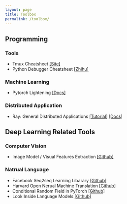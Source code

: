 ```yaml
---
layout: page
title: Toolbox
permalink: /toolbox/
---
```



## Programming

### Tools

- Tmux Cheatsheet [[Site]](https://segmentfault.com/a/1190000007427965)
- Python Debugger Cheatsheet [[Zhihu]](https://zhuanlan.zhihu.com/p/37294138)

### Machine Learning

- Pytorch Lightening [[Docs]](https://pytorch-lightning.readthedocs.io/en/stable/)

### Distributed Application

- Ray: General Distributed Applications [[Tutorial]](https://www.anyscale.com/academy) [[Docs]](https://docs.ray.io/en/latest/)


## Deep Learning Related Tools

### Computer Vision

- Image Model / Visual Features Extraction [[Github]](https://github.com/rwightman/pytorch-image-models/)

### Natrual Language

- Facebook Seq2seq Learning Libarary [[Github]](https://github.com/pytorch/fairseq)
- Harvard Open Nerual Machine Translation [[Github]](https://github.com/OpenNMT/OpenNMT-py)
- Conditional Random Field in PyTorch [[Github]](https://github.com/kmkurn/pytorch-crf)
- Look Inside Language Models [[Github]](https://www.eccox.io/)
